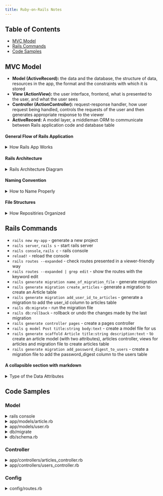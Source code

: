 ```yaml
---
title: Ruby-on-Rails Notes
---
```


## Table of Contents
- [MVC Model](#MVC-Model)
- [Rails Commands](#Rails-Commands)
- [Code Samples](#Code-Samples)


## MVC Model
- **Model (ActiveRecord):** the data and the database, the structure of data, resources in the app, the format and the constraints with which it is stored
- **View (ActionView):** the user interface, frontend, what is presented to the user, and what the user sees
- **Controller (ActionController):** request-response handler, how user request being handled, controls the requests of the user and then generates appropriate response to the viewer
- **ActiveRecord:** A model layer, a middleman ORM to communicate between Rails application code and database table


#### General Flow of Rails Application
<details>
  <summary>How Rails App Works</summary>
  
  - Request made at browser
  - Request received at router of rails application
  - Request routed to appropriate action in a controller
  - Controller#action either renders a view template or communicates with model
  - Model communicates with database
  - Model sends back information to controller
  - Controller renders view
</details>


#### Rails Architecture
<details>
  <summary>Rails Architecture Diagram</summary>
  
```
broswer - web server - public - routing
               \                 |
                \            controller
                 \             |   |
                    -------- view model - database
```
</details>



#### Naming Convention
<details>
  <summary>How to Name Properly</summary>
  
  - Model name: article
  - Class name: Article -> Capitalized A and singular, CamelCase
  - File name: article.rb -> singular and all lowercase, snake_case
  - Table name: articles -> plural of model name and all lowercase
</details>


#### File Structures
<details>
  <summary>How Repositiries Organized</summary>
  
```ruby
# repositories
  app - hold the mvc, assets (images, js, stylesheets), helpers, mailers => most of time where you write your code
    - models
    - views
    - controllers
    - helpers: view helpers, helping us to write code in views
    - assets: javascript, style sheets, some fundamentals images
    - mailers: like have your application send emails
    - jobs: write tasks your app do, like have your app run a certain job every night at midnight etc
    - channels: action cabel
  bin - ruby script like bundle commands rail commands etc
  config - configuration code that your app needs (database.yml routes.rb - add new routes)
  db - for database, sqlite for default, migration, do not update schema.rv directly
  lib - reusable code library, two directory assets and tasks
  log - application log files, good for debugging
  public - public files like 404 or html
  test - write test for application
  tmp - hold temporary files like hash caching etc
  vendor - hold third party files, code, etc
# files
  Gemfile - which dependencies are needed in the application, install and update by gem
  Gemfile.lock - which dependencies are needed in the application, install and update by gem
  Rakefile - locate and load path that can be run from the command line
  README.rdoc - introduction of the application
```
</details>


## Rails Commands
- `rails new my-app` - generate a new project
- `rails server`, `rails s` - start rails server
- `rails console`, `rails c` - rails console
- `reload!` - reload the console
- `rails routes --expanded` - check routes presented in a viewer-friendly way
- `rails routes --expanded | grep edit` - show the routes with the keyword edit
- `rails generate migration name_of_migration_file` - generate migration
- `rails generate migration create_articles` - generate a migration to create an Article table
- `rails generate migration add_user_id_to_articles` - generate a migration to add the user_id column to articles table
- `rails db:migrate` - run the migration file
- `rails db:rollback` - rollback or undo the changes made by the last migration
- `rails generate controller pages` - create a pages controller 
- `rails g model Post title:string body:text` - create a model file for us
- `rails generate scaffold Article title:string description:text` - to create an article model (with two attributes), articles controller, views for articles and migration file to create articles table
- `rails generate migration add_password_digest_to_users` - create a migration file to add the password_digest column to the users table

#### A collapsible section with markdown
<details>
  <summary>Type of the Data Attributes</summary>
  
```ruby
  :string - used for small data types such as a title
  :text - used for longer pieces of textual data such as a paragraph
  :integer - used for storing whole numbers
  :binary - used for storing data such as images, audio or video
  :boolean - used for storing true and false values
  :date - used for storing date
  :datetime - used for storing the date and time in a single column
  :timestamp - used for storing the data and time in a single column but converted to UTC and convert back
  :decimal - used for storing decimals
  :float - used for storing decimals, when you do not care about the precision of the number since it rounds
  :primary_key - used for storing a unique key that can uniquely identify each row in a table
```
</details>


## Code Samples
### Model
<details>
  <summary>rails console</summary>
  
- `ModalName.all`
- `ModalName.first`
- `ModalName.last`
- `ModalName.new`
- `ModalName.save`
- `ModalName.destroy`
- `ModalName.find(id)`
- `ModalName.find_by(field_id: id)`
- `ModalName.update_all(field_id: id)`
</details>

<details>
  <summary>app/models/article.rb</summary>

```ruby
class Article < ApplicationRecord
  belongs_to :user  #association, singular since article can only belong to one user
  validates :title, presence: true, length: { minimum: 6, maximum: 100 }
  validates :description, presence: true, length: { minimum: 10, maximum: 300 }
end
```
</details>

<details>
  <summary>app/models/user.rb</summary>

```ruby
class User < ApplicationRecord
  before_save { self.email = email.downcase }
  has_many :articles  #association
  validates :username, presence: true, 
                      uniqueness: { case_sensitive: false }, 
                      length: { minimum: 3, maximum: 25 }
  VALID_EMAIL_REGEX = /\A[\w+\-.]+@[a-z\d\-.]+\.[a-z]+\z/i
  validates :email, presence: true, 
                      uniqueness: { case_sensitive: false }, 
                      length: { maximum: 105 },
                      format: { with: VALID_EMAIL_REGEX }
  has_secure_password #bcrypt gem => rails generate migration add_password_digest_to_users
end
```
</details>

<details>
  <summary>db/migrate</summary>
  
- You need to run rails db:migrate afterwards to add the fields after each modification
```ruby
#rails generate migration add_timestamps_to_articles
class AddTimestampsToArticles < ActiveRecord::Migration[6.0]
  def change
    add_column :articles, :created_at, :datetime    #table name, attribute name, data type
    add_column :articles, :updated_at, :datetime
  end
end
```
```ruby
#rails generate migration add_user_id_to_articles
class AddUserIdToArticles < ActiveRecord::Migration[6.0]
  def change
    add_column :articles, :user_id, :int
  end
end
```
```ruby
#rails generate migration add_password_digest_to_users 
#rails console => user = User.last, user.authenticate("password123")
class AddPasswordDigestToUsers < ActiveRecord::Migration[6.0]
  def change
    add_column :users, :password_digest, :string
  end
end
```
</details>

<details>
  <summary>db/schema.rb</summary>
  
```ruby
ActiveRecord::Schema.define(version: 2020_04_06_103010) do

  create_table "articles", force: :cascade do |t|
    t.string "title"  #add attributes for the table in the migration file
    t.text "description"
    t.datetime "created_at"
    t.datetime "updated_at"
    t.integer "user_id"
  end

  create_table "users", force: :cascade do |t|
    t.string "username"
    t.string "email"
    t.datetime "created_at", precision: 6, null: false
    t.datetime "updated_at", precision: 6, null: false
    t.string "password_digest"
  end

end
```
</details>
</details>
</details>


### Controller
<details>
  <summary>app/controllers/articles_controller.rb</summary>
  
```ruby
class ArticlesController < ApplicationController
  before_action :set_article, only: [:show, :edit, :update, :destroy]

  def show
    @article = Article.find(params[:id])  #params that sends in the id in hash format
  end
                                                
  def index
    @articles = Article.all  #save values to an instance variable
  end

  def new
    @article = Article.new
  end

  def edit
  end

  def create
    @article = Article.new(article_params)
    if @article.save
      flash[:notice] = "Article was created successfully."
      redirect_to @article
    else
      render 'new'
    end
  end

  def update
    if @article.update(article_params)
      flash[:notice] = "Article was updated successfully."
      redirect_to @article
    else
      render 'edit'
    end
  end

  def destroy
    @article.destroy
    redirect_to articles_path
  end

  private

  def set_article
    @article = Article.find(params[:id])
  end

  def article_params
    params.require(:article).permit(:title, :description)  #require the top level key and the keys you want to use in this instance object
  end

end
```
</details>
</details>

<details>
<summary>app/controllers/users_controller.rb</summary>

```ruby
class UsersController < ApplicationController

  def show
    @user = User.find(params[:id])
    @articles = @user.articles
  end

  def new
    @user = User.new
  end
  
  def create
    @user = User.new(user_params)
    if @user.save
      flash[:notice] = "Welcome to the Alpha Blog #{@user.username}, you have successfully signed up"
      redirect_to articles_path
    else
      render 'new'
    end
  end

  private
  def user_params
    params.require(:user).permit(:username, :email, :password)
  end

end
```
</details>
</details>

### Config
<details>
  <summary>config/routes.rb</summary>
  
```ruby
Rails.application.routes.draw do
  root 'pages#home'
  get 'about', to: 'pages#about'  #go to pages controller with about action
  resources :articles    #get all the routes available using keyword resources
  get 'signup', to: 'users#new' #go to users controller with new action
  resources :users, except: [:new]  #get all the routes available for users, we can do: post 'users', to: 'users#create'
end
```
</details>
  
